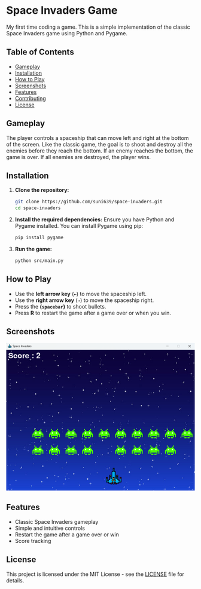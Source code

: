 # Space Invaders Game

My first time coding a game. This is a simple implementation of the classic Space Invaders game using Python and Pygame.

## Table of Contents

- [Gameplay](#gameplay)
- [Installation](#installation)
- [How to Play](#how-to-play)
- [Screenshots](#screenshots)
- [Features](#features)
- [Contributing](#contributing)
- [License](#license)

## Gameplay

The player controls a spaceship that can move left and right at the bottom of the screen. Like the classic game, the goal is to shoot and destroy all the enemies before they reach the bottom. If an enemy reaches the bottom, the game is over. If all enemies are destroyed, the player wins.

## Installation

1. **Clone the repository:**
    ```sh
    git clone https://github.com/suni639/space-invaders.git
    cd space-invaders
    ```

2. **Install the required dependencies:**
    Ensure you have Python and Pygame installed. You can install Pygame using pip:
    ```sh
    pip install pygame
    ```

3. **Run the game:**
    ```sh
    python src/main.py
    ```

## How to Play

- Use the **left arrow key** (`←`) to move the spaceship left.
- Use the **right arrow key** (`→`) to move the spaceship right.
- Press the **(`spacebar`)** to shoot bullets.
- Press **R** to restart the game after a game over or when you win.

## Screenshots

![Game Screenshot](assets/screenshot.png)

## Features

- Classic Space Invaders gameplay
- Simple and intuitive controls
- Restart the game after a game over or win
- Score tracking

## License

This project is licensed under the MIT License - see the [LICENSE](LICENSE) file for details.
